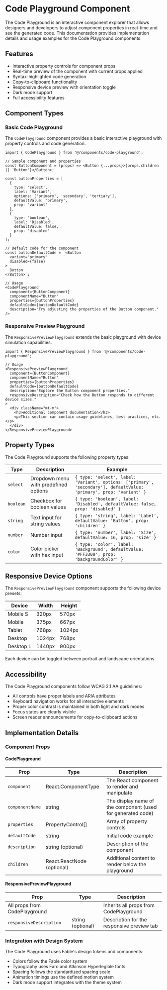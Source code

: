 # Code Playground Component

The Code Playground is an interactive component explorer that allows designers and developers to adjust component properties in real-time and see the generated code. This documentation provides implementation details and usage examples for the Code Playground components.

## Features

- Interactive property controls for component props
- Real-time preview of the component with current props applied
- Syntax-highlighted code generation
- Copy-to-clipboard functionality
- Responsive device preview with orientation toggle
- Dark mode support
- Full accessibility features

## Component Types

### Basic Code Playground

The `CodePlayground` component provides a basic interactive playground with property controls and code generation.

```tsx
import { CodePlayground } from '@/components/code-playground';

// Sample component and properties
const ButtonComponent = (props) => <Button {...props}>{props.children || 'Button'}</Button>;

const buttonProperties = [
  {
    type: 'select',
    label: 'Variant',
    options: ['primary', 'secondary', 'tertiary'],
    defaultValue: 'primary',
    prop: 'variant'
  },
  {
    type: 'boolean',
    label: 'Disabled',
    defaultValue: false,
    prop: 'disabled'
  }
];

// Default code for the component
const buttonDefaultCode = `<Button
  variant="primary"
  disabled={false}
>
  Button
</Button>`;

// Usage
<CodePlayground
  component={ButtonComponent}
  componentName="Button"
  properties={buttonProperties}
  defaultCode={buttonDefaultCode}
  description="Try adjusting the properties of the Button component."
/>
```

### Responsive Preview Playground

The `ResponsivePreviewPlayground` extends the basic playground with device simulation capabilities.

```tsx
import { ResponsivePreviewPlayground } from '@/components/code-playground';

// Usage
<ResponsivePreviewPlayground
  component={ButtonComponent}
  componentName="Button"
  properties={buttonProperties}
  defaultCode={buttonDefaultCode}
  description="Explore the Button component properties."
  responsiveDescription="Check how the Button responds to different device sizes."
>
  <div className="mt-m">
    <h3>Additional component documentation</h3>
    <p>This section can contain usage guidelines, best practices, etc.</p>
  </div>
</ResponsivePreviewPlayground>
```

## Property Types

The Code Playground supports the following property types:

| Type | Description | Example |
|------|-------------|---------|
| `select` | Dropdown menu with predefined options | `{ type: 'select', label: 'Variant', options: ['primary', 'secondary'], defaultValue: 'primary', prop: 'variant' }` |
| `boolean` | Checkbox for boolean values | `{ type: 'boolean', label: 'Disabled', defaultValue: false, prop: 'disabled' }` |
| `string` | Text input for string values | `{ type: 'string', label: 'Label', defaultValue: 'Button', prop: 'children' }` |
| `number` | Number input | `{ type: 'number', label: 'Size', defaultValue: 16, prop: 'size' }` |
| `color` | Color picker with hex input | `{ type: 'color', label: 'Background', defaultValue: '#FF3300', prop: 'backgroundColor' }` |

## Responsive Device Options

The `ResponsivePreviewPlayground` component supports the following device presets:

| Device | Width | Height |
|--------|-------|--------|
| Mobile S | 320px | 570px |
| Mobile | 375px | 667px |
| Tablet | 768px | 1024px |
| Desktop | 1024px | 768px |
| Desktop L | 1440px | 900px |

Each device can be toggled between portrait and landscape orientations.

## Accessibility

The Code Playground components follow WCAG 2.1 AA guidelines:

- All controls have proper labels and ARIA attributes
- Keyboard navigation works for all interactive elements
- Proper color contrast is maintained in both light and dark modes
- Focus states are clearly visible
- Screen reader announcements for copy-to-clipboard actions

## Implementation Details

### Component Props

#### CodePlayground

| Prop | Type | Description |
|------|------|-------------|
| `component` | React.ComponentType<any> | The React component to render and manipulate |
| `componentName` | string | The display name of the component (used for generated code) |
| `properties` | PropertyControl[] | Array of property controls |
| `defaultCode` | string | Initial code example |
| `description` | string (optional) | Description of the component |
| `children` | React.ReactNode (optional) | Additional content to render below the playground |

#### ResponsivePreviewPlayground

| Prop | Type | Description |
|------|------|-------------|
| All props from CodePlayground | | Inherits all props from CodePlayground |
| `responsiveDescription` | string (optional) | Description for the responsive preview tab |

### Integration with Design System

The Code Playground uses Fable's design tokens and components:

- Colors follow the Fable color system
- Typography uses Faro and Atkinson Hyperlegible fonts
- Spacing follows the standardized spacing scale
- Animation timings use the defined motion system
- Dark mode support integrates with the theme system